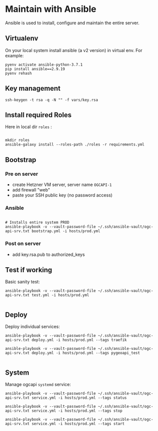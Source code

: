 # Maintain with Ansible

Ansible is used to install, configure and maintain the entire server.

## Virtualenv

On your local system install ansible (a v2 version) in virtual env.
For example:


```
pyenv activate ansible-python-3.7.1
pip install ansible==2.9.19
pyenv rehash
```

## Key management

```
ssh-keygen -t rsa -q -N "" -f vars/key.rsa

```

## Install required Roles

Here in local dir `roles` :

```

mkdir roles
ansible-galaxy install --roles-path ./roles -r requirements.yml

```

## Bootstrap

### Pre on server

* create Hetzner VM server, server name `OGCAPI-1`
* add firewall "web"  
* paste your SSH public key (no password access)

### Ansible
```

# Installs entire system PROD
ansible-playbook -v --vault-password-file ~/.ssh/ansible-vault/ogc-api-srv.txt bootstrap.yml -i hosts/prod.yml

```

### Post on server

* add key.rsa.pub to authorized_keys


## Test if working

Basic sanity test:

```
ansible-playbook -v --vault-password-file ~/.ssh/ansible-vault/ogc-api-srv.txt test.yml -i hosts/prod.yml


```

## Deploy

Deploy individual services:

```
ansible-playbook -v --vault-password-file ~/.ssh/ansible-vault/ogc-api-srv.txt deploy.yml -i hosts/prod.yml --tags traefik

ansible-playbook -v --vault-password-file ~/.ssh/ansible-vault/ogc-api-srv.txt deploy.yml -i hosts/prod.yml --tags pygeoapi_test


```

## System

Manage ogcapi `systemd` service:

```
ansible-playbook -v --vault-password-file ~/.ssh/ansible-vault/ogc-api-srv.txt service.yml -i hosts/prod.yml --tags status

ansible-playbook -v --vault-password-file ~/.ssh/ansible-vault/ogc-api-srv.txt service.yml -i hosts/prod.yml --tags stop

ansible-playbook -v --vault-password-file ~/.ssh/ansible-vault/ogc-api-srv.txt service.yml -i hosts/prod.yml --tags start

```
